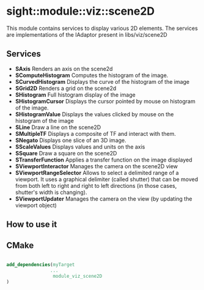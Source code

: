  # sight::module::viz::scene2D

This module contains services to display various 2D elements. 
The services are implementations of the IAdaptor present in libs/viz/scene2D

## Services

- **SAxis**
  Renders an axis on the scene2d
- **SComputeHistogram**
  Computes the histogram of the image.
- **SCurvedHistogram**
  Displays the curve of the histogram of the image
- **SGrid2D**
  Renders a grid on the scene2d
- **SHistogram**
  Full histogram display of the image
- **SHistogramCursor**
  Displays the cursor pointed by mouse on histogram of the image.
- **SHistogramValue**
  Displays the values clicked by mouse on the histogram of the image
- **SLine**
  Draw a line on the scene2D
- **SMultipleTF**
  Displays a composite of TF and interact with them.
- **SNegato**
  Displays one slice of an 3D image.
- **SScaleValues**
  Displays values and units on the axis
- **SSquare**
  Draw a square on the scene2D
- **STransferFunction**
  Applies a transfer function on the image displayed
- **SViewportInteractor**
  Manages the camera on the scene2D view
- **SViewportRangeSelector**
  Allows to select a delimited range of a viewport.
  It uses a graphical delimiter (called shutter) that can be moved from both left to right
  and right to left directions (in those cases, shutter's width is changing).
- **SViewportUpdater**
  Manages the camera on the view (by updating the viewport object)

## How to use it

## CMake

```cmake

add_dependencies(myTarget 
                ...
                 module_viz_scene2D
)

```

